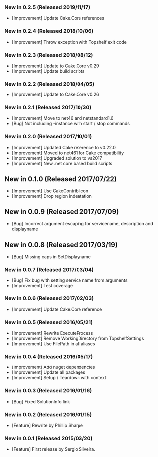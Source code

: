 ### New in 0.2.5 (Released 2019/11/17)
* [Improvement] Update Cake.Core references

### New in 0.2.4 (Released 2018/10/06)
* [Improvement] Throw exception with Topshelf exit code

### New in 0.2.3 (Released 2018/08/12)
* [Improvement] Update to Cake.Core v0.29
* [Improvement] Update build scripts

### New in 0.2.2 (Released 2018/04/05)
* [Improvement] Update to Cake.Core v0.26

### New in 0.2.1 (Released 2017/10/30)
* [Improvement] Move to net46 and netstandard1.6
* [Bug] Not including -instance with start / stop commands

### New in 0.2.0 (Released 2017/10/01)
* [Improvement] Updated Cake reference to v0.22.0
* [Improvement] Moved to net461 for Cake compatibility
* [Improvement] Upgraded solution to vs2017
* [Improvement] New .net core based build scripts

## New in 0.1.0 (Released 2017/07/22)
* [Improvement] Use CakeContrib Icon
* [Improvement] Drop region indentation

## New in 0.0.9 (Released 2017/07/09)
* [Bug] Incorrect argument escaping for servicename, description and displayname

## New in 0.0.8 (Released 2017/03/19)
* [Bug] Missing caps in SetDisplayname

### New in 0.0.7 (Released 2017/03/04)
* [Bug] Fix bug with setting service name from arguments
* [Improvement] Test coverage

### New in 0.0.6 (Released 2017/02/03)
* [Improvement] Update Cake.Core reference

### New in 0.0.5 (Released 2016/05/21)
* [Improvement] Rewrite ExecuteProcess
* [Improvement] Remove WorkingDirectory from TopshelfSettings
* [Improvement] Use FilePath in all aliases

### New in 0.0.4 (Released 2016/05/17)
* [Improvement] Add nuget dependencies
* [Improvement] Update all packages
* [Improvement] Setup / Teardown with context

### New in 0.0.3 (Released 2016/01/16)
* [Bug] Fixed SolutionInfo link

### New in 0.0.2 (Released 2016/01/15)
* [Feature] Rewrite by Phillip Sharpe

### New in 0.0.1 (Released 2015/03/20)
* [Feature] First release by Sergio Silveira.

